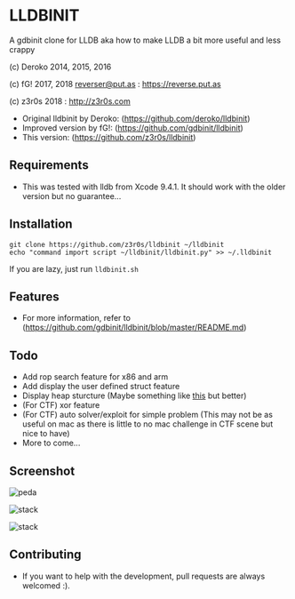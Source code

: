 # LLDBINIT

A gdbinit clone for LLDB aka how to make LLDB a bit more useful and less crappy

(c) Deroko 2014, 2015, 2016 

(c) fG! 2017, 2018 reverser@put.as : https://reverse.put.as

(c) z3r0s 2018 : http://z3r0s.com

- Original lldbinit by Deroko: (https://github.com/deroko/lldbinit)
- Improved version by fG!: (https://github.com/gdbinit/lldbinit)
- This version: (https://github.com/z3r0s/lldbinit)

## Requirements 

- This was tested with lldb from Xcode 9.4.1. It should work with the older version but no guarantee...

## Installation

```
git clone https://github.com/z3r0s/lldbinit ~/lldbinit
echo "command import script ~/lldbinit/lldbinit.py" >> ~/.lldbinit
```

If you are lazy, just run `lldbinit.sh` 

## Features

- For more information, refer to (https://github.com/gdbinit/lldbinit/blob/master/README.md) 

## Todo

- Add rop search feature for x86 and arm
- Add display the user defined struct feature
- Display heap sturcture (Maybe something like [this](https://github.com/blankwall/MacHeap) but better)
- (For CTF) xor feature 
- (For CTF) auto solver/exploit for simple problem (This may not be as useful on mac as there is little to no mac challenge in CTF scene but nice to have)
- More to come...
 
## Screenshot

![peda](https://github.com/z3r0s/lldbinit/blob/master/img/peda_format.png)

![stack](https://github.com/z3r0s/lldbinit/blob/master/img/stack_command.png)


![stack](https://github.com/z3r0s/lldbinit/blob/master/img/lu_command.png)

## Contributing

- If you want to help with the development, pull requests are always welcomed :). 

